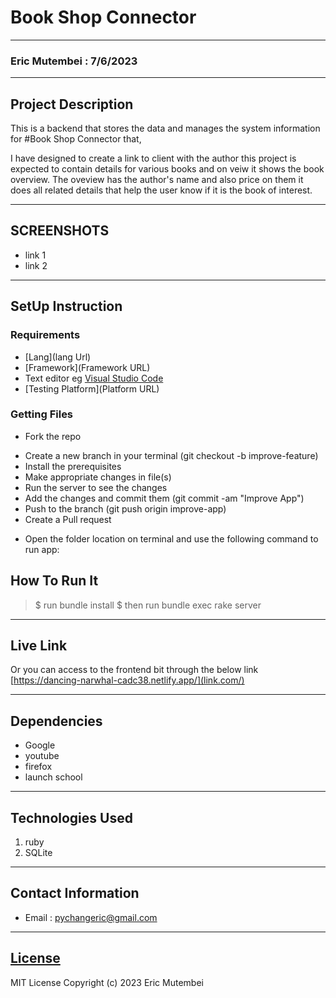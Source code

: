 # Book Shop Connector
*****
### Eric Mutembei : 7/6/2023
****
## Project Description
This is a backend that stores the data and manages the system information for #Book Shop Connector that,

I have designed to create a link to client with the author this project is expected to contain details for various books and on veiw it shows the book overview.
The oveview has the author's name and also price on them it does all related details that help the user know if it is the book of interest.
******

## SCREENSHOTS
- link 1
- link 2


********
## SetUp Instruction
### Requirements
* [Lang](lang Url)
* [Framework](Framework URL)
* Text editor eg [Visual Studio Code](https://code.visualstudio.com/download)
* [Testing Platform](Platform URL)


### Getting Files
* Fork the repo
- Create a new branch in your terminal (git checkout -b improve-feature)
- Install the prerequisites
- Make appropriate changes in file(s)
- Run the server to see the changes
- Add the changes and commit them (git commit -am "Improve App")
- Push to the branch (git push origin improve-app)
- Create a Pull request
* Open the folder location on terminal and use the following command to run app:

## How To Run It
>  $ run bundle install
> $ then run bundle exec rake server

*****
## Live Link
Or you can access to the frontend bit through the below link [https://dancing-narwhal-cadc38.netlify.app/](link.com/)
*****
## Dependencies
- Google
- youtube
- firefox
- launch school
*****
## Technologies Used
1. ruby
3. SQLite
*****
## Contact Information
* Email : pychangeric@gmail.com
*****
## [License](LICENSE)
MIT License
Copyright (c) 2023 Eric Mutembei
